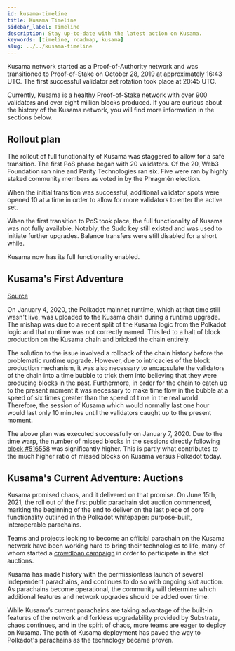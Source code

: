 ```yaml
---
id: kusama-timeline
title: Kusama Timeline
sidebar_label: Timeline
description: Stay up-to-date with the latest action on Kusama.
keywords: [timeline, roadmap, kusama]
slug: ../../kusama-timeline
---
```


Kusama network started as a Proof-of-Authority network and was transitioned to Proof-of-Stake on
October 28, 2019 at approximately 16:43 UTC. The first successful validator set rotation took place
at 20:45 UTC.

Currently, Kusama is a healthy Proof-of-Stake network with over 900 validators and over eight
million blocks produced. If you are curious about the history of the Kusama network, you will find
more information in the sections below.

## Rollout plan

The rollout of full functionality of Kusama was staggered to allow for a safe transition. The first
PoS phase began with 20 validators. Of the 20, Web3 Foundation ran nine and Parity Technologies ran
six. Five were ran by highly staked community members as voted in by the Phragmén election.

When the initial transition was successful, additional validator spots were opened 10 at a time in
order to allow for more validators to enter the active set.

When the first transition to PoS took place, the full functionality of Kusama was not fully
available. Notably, the Sudo key still existed and was used to initiate further upgrades. Balance
transfers were still disabled for a short while.

Kusama now has its full functionality enabled.

## Kusama's First Adventure

[Source](https://polkadot.network/kusamas-first-adventure/)

On January 4, 2020, the Polkadot mainnet runtime, which at that time still wasn't live, was uploaded
to the Kusama chain during a runtime upgrade. The mishap was due to a recent split of the Kusama
logic from the Polkadot logic and that runtime was not correctly named. This led to a halt of block
production on the Kusama chain and bricked the chain entirely.

The solution to the issue involved a rollback of the chain history before the problematic runtime
upgrade. However, due to intricacies of the block production mechanism, it was also necessary to
encapsulate the validators of the chain into a time bubble to trick them into believing that they
were producing blocks in the past. Furthermore, in order for the chain to catch up to the present
moment it was necessary to make time flow in the bubble at a speed of six times greater than the
speed of time in the real world. Therefore, the session of Kusama which would normally last one hour
would last only 10 minutes until the validators caught up to the present moment.

The above plan was executed successfully on January 7, 2020. Due to the time warp, the number of
missed blocks in the sessions directly following
[block #516558](https://kusama.subscan.io/block/516558) was significantly higher. This is partly
what contributes to the much higher ratio of missed blocks on Kusama versus Polkadot today.

## Kusama's Current Adventure: Auctions

Kusama promised chaos, and it delivered on that promise. On June 15th, 2021, the roll out of the
first public parachain slot auction commenced, marking the beginning of the end to deliver on the
last piece of core functionality outlined in the Polkadot whitepaper: purpose-built, interoperable
parachains.

Teams and projects looking to become an official parachain on the Kusama network have been working
hard to bring their technologies to life, many of whom started a
[crowdloan campaign](../../learn/learn-crowdloans.md##starting-a-crowdloan-campaign) in order to
participate in the slot auctions.

Kusama has made history with the permissionless launch of several independent parachains, and
continues to do so with ongoing slot auction. As parachains become operational, the community will
determine which additional features and network upgrades should be added over time.

While Kusama’s current parachains are taking advantage of the built-in features of the network and
forkless upgradability provided by Substrate, chaos continues, and in the spirit of chaos, more
teams are eager to deploy on Kusama. The path of Kusama deployment has paved the way to Polkadot's
parachains as the technology became proven.
